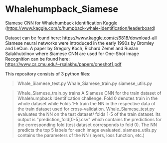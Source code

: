 # Whalehumpback_Siamese
Siamese CNN for Whalehumback identification  Kaggle (https://www.kaggle.com/c/humpback-whale-identification/leaderboard)

Dataset can be found here: https://www.kaggle.com/c/6818/download-all
Siamese neural networks were introduced in the early 1990s by Bromley and LeCun. 
A paper by Gregory Koch, Richard Zemel and Ruslan Salakhutdinov where Siamese CNN are used for One-Shot image Recognition can be found here: https://www.cs.cmu.edu/~rsalakhu/papers/oneshot1.pdf




This repository consists of 3 python files: 
  > Whale_Siamese_test.py
  > Whale_Siamese_train.py
  > siamese_utils.py

> Whale_Siamese_train.py trains A Siamese CNN for the train dataset of Whalehumpback Identification challenge. Fold 0 denotes train in the whole dataset while Folds 1-5 train the NN in the respective data of the train dataset used for cross-validation.
> Whale_Siamese_test.py evaluates the NN on the test dataset/ folds 1-5 of the train dataset. Its output is "prediction_fold[0-5].csv" which contains the predictions for the corresponding fold (test dataset corresponds to fold 0). The NN predicts the top 5 labels for each image evaluated.
> siamese_utils.py contains the parameters of the NN (layers, loss function, etc.)
